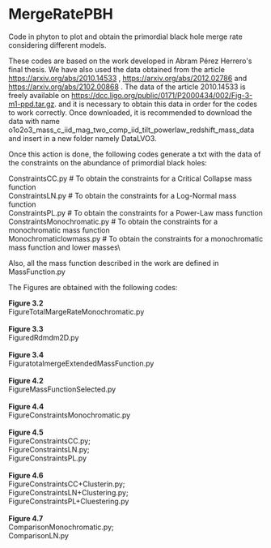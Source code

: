 # MergeRatePBH

Code in phyton to plot and obtain the primordial black hole merge rate considering different models.

These codes are based on the work developed in Abram Pérez Herrero's final thesis. We have also used the data obtained from the article https://arxiv.org/abs/2010.14533 , https://arxiv.org/abs/2012.02786 and https://arxiv.org/abs/2102.00868 . The data of the article 2010.14533 is freely available on https://dcc.ligo.org/public/0171/P2000434/002/Fig-3-m1-ppd.tar.gz. and it is necessary to obtain this data in order for the codes to work correctly. Once downloaded, it is recommended to download the data with name o1o2o3_mass_c_iid_mag_two_comp_iid_tilt_powerlaw_redshift_mass_data and insert in a new folder namely DataLVO3. 

Once this action is done, the following codes generate a txt with the data of the constraints on the abundance of primordial black holes: 

 ConstraintsCC.py  # To obtain the constraints for a Critical Collapse mass function\
 ConstraintsLN.py  # To obtain the constraints for a Log-Normal mass function\
 ConstraintsPL.py  # To obtain the constraints for a Power-Law mass function\
 ConstraintsMonochromatic.py # To obtain the constraints for a monochromatic mass function\
 Monochromaticlowmass.py  # To obtain the constraints for a monochromatic mass function and lower masses\
 
Also, all the mass function described in the work are defined in MassFunction.py

The Figures are obtained with the following codes:

**Figure 3.2**\
FigureTotalMargeRateMonochromatic.py\
\
**Figure 3.3**\
FiguredRdmdm2D.py\
\
**Figure 3.4**\
FiguratotalmergeExtendedMassFunction.py\
\
**Figure 4.2**\
FigureMassFunctionSelected.py\
\
**Figure 4.4**\
FigureConstraintsMonochromatic.py\
\
**Figure 4.5**\
FigureConstraintsCC.py;\
FigureConstraintsLN.py;\
FigureConstraintsPL.py\
\
**Figure 4.6**\
FigureConstraintsCC+Clusterin.py;\
FigureConstraintsLN+Clustering.py;\
FigureConstraintsPL+Cluestering.py\
\
**Figure 4.7**\
ComparisonMonochromatic.py;\
ComparisonLN.py
